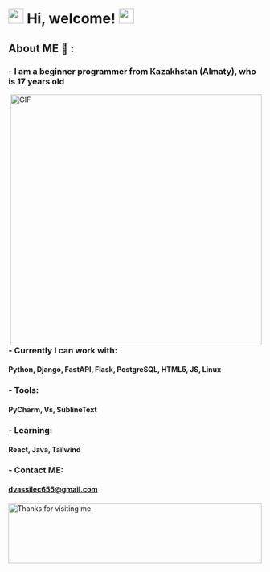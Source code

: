 # <img src="https://emojis.slackmojis.com/emojis/images/1643514525/5197/party_blob.gif?1643514525" width="30" /> Hi, welcome! <img src="https://emojis.slackmojis.com/emojis/images/1643514525/5197/party_blob.gif?1643514525" width="30" /> 

## About ME 💬 :  

### - **I am a beginner programmer from Kazakhstan (Almaty), who is 17 years old**

<img hight="400" width="500" alt="GIF" align="right" src="https://media.tenor.com/Ut1EdX0r6soAAAAC/code-monkey-checkmate-digital.gif">
 
### **- Currently I can work with:**
 #### Python, Django, FastAPI, Flask, PostgreSQL, HTML5, JS, Linux
 ### - Tools: 
 #### PyCharm, Vs, SublineText
 ### - Learning: 
 #### React, Java, Tailwind
 ### **- Contact ME:**
 
 #### dvassilec655@gmail.com
 
 
 
 
<img height="120" alt="Thanks for visiting me" width="100%" src="https://raw.githubusercontent.com/BrunnerLivio/brunnerlivio/master/images/marquee.svg" />
